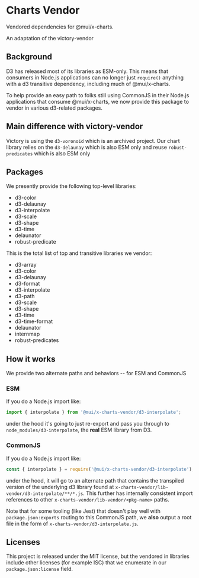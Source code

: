 # Charts Vendor

Vendored dependencies for @mui/x-charts.

An adaptation of the victory-vendor

## Background

D3 has released most of its libraries as ESM-only. This means that consumers in Node.js applications can no longer just `require()` anything with a d3 transitive dependency, including much of @mui/x-charts.

To help provide an easy path to folks still using CommonJS in their Node.js applications that consume @mui/x-charts, we now provide this package to vendor in various d3-related packages.

## Main difference with victory-vendor

Victory is using the `d3-voronoid` which is an archived project.
Our chart library relies on the `d3-delaunay` which is also ESM only and reuse `robust-predicates` which is also ESM only

## Packages

We presently provide the following top-level libraries:

- d3-color
- d3-delaunay
- d3-interpolate
- d3-scale
- d3-shape
- d3-time
- delaunator
- robust-predicate

This is the total list of top and transitive libraries we vendor:

- d3-array
- d3-color
- d3-delaunay
- d3-format
- d3-interpolate
- d3-path
- d3-scale
- d3-shape
- d3-time
- d3-time-format
- delaunator
- internmap
- robust-predicates

## How it works

We provide two alternate paths and behaviors -- for ESM and CommonJS

### ESM

If you do a Node.js import like:

```js
import { interpolate } from '@mui/x-charts-vendor/d3-interpolate';
```

under the hood it's going to just re-export and pass you through to `node_modules/d3-interpolate`, the **real** ESM library from D3.

### CommonJS

If you do a Node.js import like:

```js
const { interpolate } = require('@mui/x-charts-vendor/d3-interpolate');
```

under the hood, it will go to an alternate path that contains the transpiled version of the underlying d3 library found at `x-charts-vendor/lib-vendor/d3-interpolate/**/*.js`.
This further has internally consistent import references to other `x-charts-vendor/lib-vendor/<pkg-name>` paths.

Note that for some tooling (like Jest) that doesn't play well with `package.json:exports` routing to this CommonJS path, we **also** output a root file in the form of `x-charts-vendor/d3-interpolate.js`.

## Licenses

This project is released under the MIT license, but the vendored in libraries include other licenses (for example ISC) that we enumerate in our `package.json:license` field.
